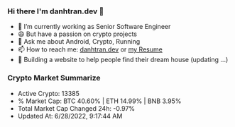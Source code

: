 ### Hi there I'm danhtran.dev 👋

- 🔭 I’m currently working as Senior Software Engineer
- 😄 But have a passion on crypto projects
- 💬 Ask me about Android, Crypto, Running 
- 📫 How to reach me: <a href="https://danhtran.dev" target="_blank">danhtran.dev</a> or <a href="Developer-Resume.pdf" target="_blank">my Resume</a>
- 🌱 Building a website to help people find their dream house (updating ...)

### Crypto Market Summarize
- Active Crypto: 13385
- % Market Cap: BTC 40.60% | ETH 14.99% | BNB 3.95%
- Total Market Cap Changed 24h: -0.97%
- Updated At: 6/28/2022, 9:17:44 AM
